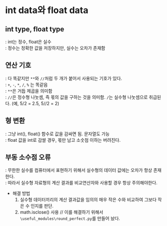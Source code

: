 # int data와 float data

## int type,  float type
: int는 정수, float은 실수  
: 정수는 정확한 값을 저장하지만, 실수는 오차가 존재함  

## 연산 기호
: 다 똑같지만 `**`와 `//`처럼 두 개가 붙어서 사용되는 기호가 있다.  
: `+`, `-`, `*`, `/`, `%` 는 똑같음    
: `**`은 거듭 제곱을 의미함  
: `//`은 정수형 나눗셈, 즉 몫의 값을 구하는 것을 의미함. `/`는 실수형 나눗셈으로 취급된다. (예, 5/2 = 2.5,  5//2 = 2)  

## 형 변환
: 그냥 int(), float() 함수로 값을 감싸면 됨. 문자열도 가능  
: float 값을 int로 감쌀 경우, 몫만 남고 소숫점 이하는 버려진다.  

## 부동 소수점 오류
: 무한한 실수를 컴퓨터에서 표현하기 위해서 실수형의 데이터 값에는 오차가 항상 존재한다.  
: 따라서 실수형 자료형의 계산 결과를 비교연산자와 사용할 경우 항상 주의해야한다.  
- 해결 방법
    1. 실수형 데이터끼리의 계산 결과값을 임의의 매우 작은 수와 비교하여 그보다 작은 수 인지를 판단.
    2. math.isclose() 사용
// 이를 해결하기 위해서 `\useful_modules\round_perfect.py`를 만들어 놨다.  